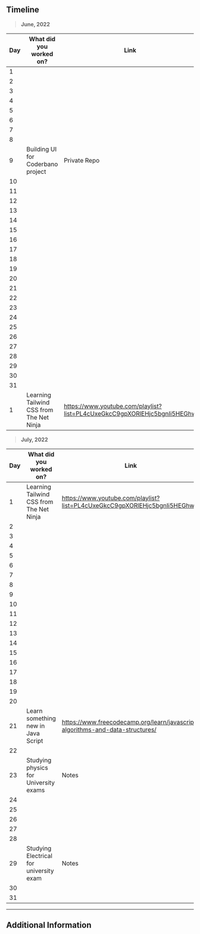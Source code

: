 ## Timeline

> **June, 2022**

|Day|What did you worked on?|Link|
|-------|------|--------|
|1|||
|2|||
|3|||
|4|||
|5|||
|6|||
|7|||
|8|||
|9|Building UI for Coderbano project|Private Repo|
|10|||
|11|||
|12|||
|13|||
|14|||
|15|||
|16|||
|17|||
|18|||
|19|||
|20|||
|21|||
|22|||
|23|||
|24|||
|25|||
|26|||
|27|||
|28|||
|29|||
|30|||
|31|||
|1|Learning Tailwind CSS from The Net Ninja |https://www.youtube.com/playlist?list=PL4cUxeGkcC9gpXORlEHjc5bgnIi5HEGhw|
> **July, 2022**

|Day|What did you worked on?|Link|
|-------|------|--------|
|1|Learning Tailwind CSS from The Net Ninja |https://www.youtube.com/playlist?list=PL4cUxeGkcC9gpXORlEHjc5bgnIi5HEGhw||Private Repo|
|2|||
|3|||
|4|||
|5|||
|6|||
|7|||
|8|||
|9|||
|10|||
|11|||
|12|||
|13|||
|14|||
|15|||
|16|||
|17|||
|18|||
|19|||
|20|||
|21|Learn something new in Java Script|https://www.freecodecamp.org/learn/javascript-algorithms-and-data-structures/|
|22|||
|23|Studying physics for University exams|Notes|
|24|||
|25|||
|26|||
|27|||
|28|||
|29|Studying Electrical for university exam|Notes|
|30|||
|31|||


---

## Additional Information
